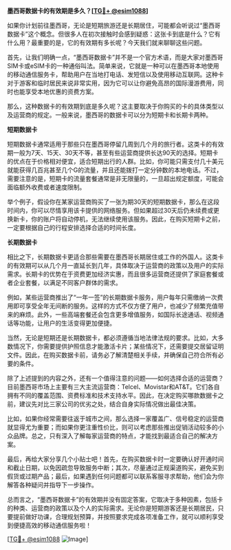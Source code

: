 **墨西哥数据卡的有效期是多久？[[TG💪+ @esim1088](https://t.me/s/esim1088)]**

如果你计划前往墨西哥，无论是短期旅游还是长期居住，可能都会听说过“墨西哥数据卡”这个概念。但很多人在初次接触时会感到疑惑：这张卡到底是什么？它有什么用？最重要的是，它的有效期有多长呢？今天我们就来聊聊这些问题。

首先，让我们明确一点，“墨西哥数据卡”并不是一个官方术语，而是大家对墨西哥SIM卡或eSIM卡的一种通俗叫法。简单来说，它就是一种可以在墨西哥本地使用的移动通信服务卡，帮助用户在当地打电话、发短信以及使用移动互联网。这种卡对于游客和临时居民来说非常实用，因为它可以让你避免高昂的国际漫游费用，同时也能享受本地优惠的资费方案。

那么，这种数据卡的有效期到底是多久呢？这主要取决于你购买的卡的具体类型以及运营商的规定。一般来说，墨西哥的数据卡可以分为短期卡和长期卡两种。

**短期数据卡**

短期数据卡通常适用于那些只在墨西哥停留几周到几个月的旅行者。这类卡的有效期一般为7天、15天、30天不等，甚至有些运营商提供长达90天的选择。短期卡的优点在于价格相对便宜，适合短期出行的人群。比如，你可能只需支付几十美元就能获得几百兆甚至几个G的流量，并且还能拨打一定分钟数的本地电话。不过，需要注意的是，短期卡的流量套餐通常是非无限量的，一旦超出规定额度，可能会面临额外收费或者速度限制。

举个例子，假设你在某家运营商购买了一张为期30天的短期数据卡，那么在这段时间内，你可以尽情享用该卡提供的网络服务。但如果超过30天后仍未续费或更换新卡，你的账户将自动停机，无法继续使用该服务。因此，在购买短期卡之前，一定要根据自己的行程安排选择合适的时间长度。

**长期数据卡**

相比之下，长期数据卡更适合那些需要在墨西哥长期居住或工作的外国人。这类卡的有效期可以从几个月一直延长到几年，具体取决于运营商的政策以及用户的实际需求。长期卡的优势在于资费更加经济实惠，而且很多运营商还提供了家庭套餐或者企业套餐，以满足不同客户群体的需求。

例如，某些运营商推出了“一年一签”的长期数据卡服务，用户每年只需缴纳一次费用即可享受全年无间断的服务。这样的方式不仅方便了用户，也减少了频繁充值带来的麻烦。此外，一些高端套餐还会包含更多增值服务，如国际长途通话、视频通话等功能，让用户的生活变得更加便捷。

当然，无论是短期还是长期数据卡，都必须遵循当地法律法规的要求。比如，大多数情况下，你需要提供护照信息才能激活卡片；某些情况下，还需要提交居留证明文件。因此，在购买数据卡前，请务必了解清楚相关手续，并确保自己符合所有必要的条件。

除了上述提到的内容之外，还有一个值得注意的问题——如何选择合适的运营商？目前墨西哥市场上主要有三大主流运营商：Telcel、Movistar和AT&T。它们各自拥有不同的覆盖范围、资费标准和技术支持水平。因此，在决定购买哪款数据卡之前，建议先对比三家公司的优劣之处，结合自身实际情况做出最佳决策。

比如，如果你经常需要往返于城市之间，那么选择一家覆盖广、信号稳定的运营商就显得尤为重要；而如果你更注重性价比，则可以考虑那些推出促销活动较多的小众品牌。总之，只有深入了解每家运营商的特点，才能找到最适合自己的解决方案。

最后，再给大家分享几个小贴士吧！首先，在购买数据卡时一定要确认好开通时间和截止日期，以免因疏忽导致服务中断；其次，尽量通过正规渠道购买，避免买到假货或过期产品；最后，如果遇到任何问题都可以联系客服寻求帮助，他们会为你解答各种疑问并指导下一步操作。

总而言之，“墨西哥数据卡”的有效期并没有固定答案，它取决于多种因素，包括卡的种类、运营商的政策以及个人的实际需求。无论你是短期游客还是长期居民，只要提前做好功课，合理规划预算，并按照要求完成各项准备工作，就可以顺利享受到便捷高效的移动通信服务啦！

[[TG💪+ @esim1088](https://t.me/s/esim1088) ![Image](https://i.postimg.cc/4NQfJmqS/Snipaste-2025-05-13-00-14-12.png)]